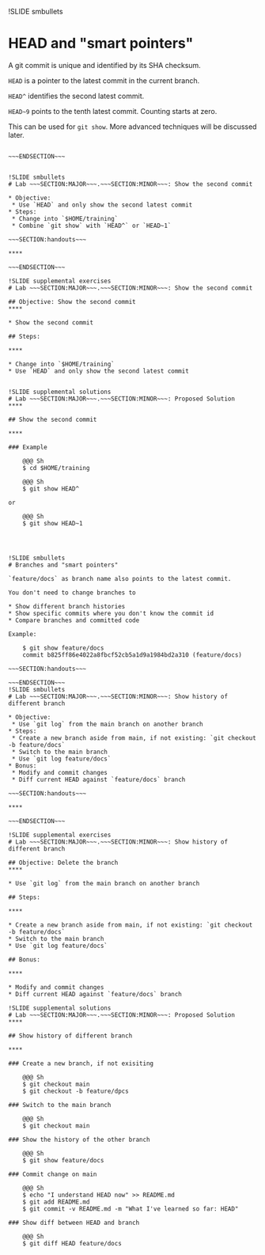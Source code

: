 !SLIDE smbullets
# HEAD and "smart pointers"

A git commit is unique and identified by its SHA checksum.

`HEAD` is a pointer to the latest commit in the current branch.

`HEAD^` identifies the second latest commit.

`HEAD~9` points to the tenth latest commit. Counting starts at zero.

This can be used for `git show`. More advanced techniques will be discussed later.

~~~SECTION:handouts~~~

~~~ENDSECTION~~~


!SLIDE smbullets
# Lab ~~~SECTION:MAJOR~~~.~~~SECTION:MINOR~~~: Show the second commit

* Objective:
 * Use `HEAD` and only show the second latest commit
* Steps:
 * Change into `$HOME/training`
 * Combine `git show` with `HEAD^` or `HEAD~1`

~~~SECTION:handouts~~~

****

~~~ENDSECTION~~~

!SLIDE supplemental exercises
# Lab ~~~SECTION:MAJOR~~~.~~~SECTION:MINOR~~~: Show the second commit

## Objective: Show the second commit
****

* Show the second commit

## Steps:

****

* Change into `$HOME/training`
* Use `HEAD` and only show the second latest commit


!SLIDE supplemental solutions
# Lab ~~~SECTION:MAJOR~~~.~~~SECTION:MINOR~~~: Proposed Solution
****

## Show the second commit

****

### Example

    @@@ Sh
    $ cd $HOME/training

    @@@ Sh
    $ git show HEAD^

or

    @@@ Sh
    $ git show HEAD~1




!SLIDE smbullets
# Branches and "smart pointers"

`feature/docs` as branch name also points to the latest commit.

You don't need to change branches to

* Show different branch histories
* Show specific commits where you don't know the commit id
* Compare branches and committed code

Example:

    $ git show feature/docs
    commit b825ff86e4022a8fbcf52cb5a1d9a1984bd2a310 (feature/docs)

~~~SECTION:handouts~~~

~~~ENDSECTION~~~
!SLIDE smbullets
# Lab ~~~SECTION:MAJOR~~~.~~~SECTION:MINOR~~~: Show history of different branch

* Objective:
 * Use `git log` from the main branch on another branch
* Steps:
 * Create a new branch aside from main, if not existing: `git checkout -b feature/docs`
 * Switch to the main branch
 * Use `git log feature/docs`
* Bonus:
 * Modify and commit changes
 * Diff current HEAD against `feature/docs` branch

~~~SECTION:handouts~~~

****

~~~ENDSECTION~~~

!SLIDE supplemental exercises
# Lab ~~~SECTION:MAJOR~~~.~~~SECTION:MINOR~~~: Show history of different branch

## Objective: Delete the branch
****

* Use `git log` from the main branch on another branch

## Steps:

****

* Create a new branch aside from main, if not existing: `git checkout -b feature/docs`
* Switch to the main branch
* Use `git log feature/docs`

## Bonus:

****

* Modify and commit changes
* Diff current HEAD against `feature/docs` branch

!SLIDE supplemental solutions
# Lab ~~~SECTION:MAJOR~~~.~~~SECTION:MINOR~~~: Proposed Solution
****

## Show history of different branch

****

### Create a new branch, if not exisiting

    @@@ Sh
    $ git checkout main
    $ git checkout -b feature/dpcs

### Switch to the main branch

    @@@ Sh
    $ git checkout main

### Show the history of the other branch

    @@@ Sh
    $ git show feature/docs

### Commit change on main

    @@@ Sh
    $ echo "I understand HEAD now" >> README.md
    $ git add README.md
    $ git commit -v README.md -m "What I've learned so far: HEAD"

### Show diff between HEAD and branch

    @@@ Sh
    $ git diff HEAD feature/docs
